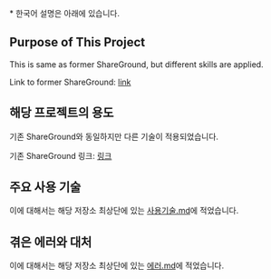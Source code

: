 \* 한국어 설명은 아래에 있습니다.

## Purpose of This Project

This is same as former ShareGround, but different skills are applied.

Link to former ShareGround: [link](https://github.com/examplist/ShareGround)

## 해당 프로젝트의 용도

기존 ShareGround와 동일하지만 다른 기술이 적용되었습니다.

기존 ShareGround 링크: [링크](https://github.com/examplist/ShareGround)

## 주요 사용 기술

이에 대해서는 해당 저장소 최상단에 있는 [사용기술.md](사용기술.md)에 적었습니다.

## 겪은 에러와 대처

이에 대해서는 해당 저장소 최상단에 있는 [에러.md](에러.md)에 적었습니다.
